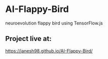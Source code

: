 # AI-Flappy-Bird
neuroevolution flappy bird using TensorFlow.js

## Project live at:
https://janesh98.github.io/AI-Flappy-Bird/
